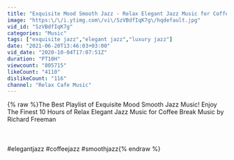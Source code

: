 ```yaml
---
title: "Exquisite Mood Smooth Jazz - Relax Elegant Jazz Music for Coffee Break"
image: "https:\/\/i.ytimg.com\/vi\/SzVBdfIqK7g\/hqdefault.jpg"
vid_id: "SzVBdfIqK7g"
categories: "Music"
tags: ["exquisite jazz","elegant jazz","luxury jazz"]
date: "2021-06-20T13:46:03+03:00"
vid_date: "2020-10-04T17:07:51Z"
duration: "PT10H"
viewcount: "805715"
likeCount: "4110"
dislikeCount: "116"
channel: "Relax Cafe Music"
---
```

{% raw %}The Best Playlist of Exquisite Mood Smooth Jazz Music! Enjoy The Finest 10 Hours of Relax Elegant Jazz Music for Coffee Break Music by Richard Freeman<br /><br /><br /><br />#elegantjazz #coffeejazz #smoothjazz{% endraw %}
